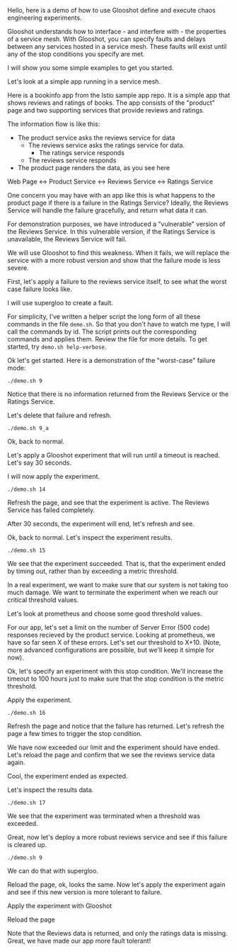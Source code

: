 
Hello, here is a demo of how to use Glooshot define and execute chaos engineering experiments.

Glooshot understands how to interface - and interfere with - the properties of a service mesh. With Glooshot, you can specify faults and delays between any services hosted in a service mesh. These faults will exist until any of the stop conditions you specify are met.

I will show you some simple examples to get you started.

Let's look at a simple app running in a service mesh.

Here is a bookinfo app from the Istio sample app repo. It is a simple app that shows reviews and ratings of books. The app consists of the "product" page and two supporting services that provide reviews and ratings.

The information flow is like this:
- The product service asks the reviews service for data
  - The reviews service asks the ratings service for data.
    - The ratings service responds
  - The reviews service responds
- The product page renders the data, as you see here

Web Page <-> Product Service <-> Reviews Service <-> Ratings Service

One concern you may have with an app like this is what happens to the product page if there is a failure in the Ratings Service? Ideally, the Reviews Service will handle the failure gracefully, and return what data it can.

For demonstration purposes, we have introduced a "vulnerable" version of the Reviews Service. In this vulnerable version, if the Ratings Service is unavailable, the Reviews Service will fail.

We will use Glooshot to find this weakness. When it fails, we will replace the service with a more robust version and show that the failure mode is less severe.

First, let's apply a failure to the reviews service itself, to see what the worst case failure looks like.

I will use supergloo to create a fault.

For simplicity, I've written a helper script the long form of all these commands in the file `demo.sh`. So that you don't have to watch me type, I will call the commands by id. The script prints out the corresponding commands and applies them. Review the file for more details. To get started, try `demo.sh help-verbose`.

Ok let's get started. Here is a demonstration of the "worst-case" failure mode:
```
./demo.sh 9
```

Notice that there is no information returned from the Reviews Service or the Ratings Service.

Let's delete that failure and refresh.
```
./demo.sh 9_a
```

Ok, back to normal.

Let's apply a Glooshot experiment that will run until a timeout is reached. Let's say 30 seconds.

I will now apply the experiment.
```
./demo.sh 14
```

Refresh the page, and see that the experiment is active. The Reviews Service has failed completely.

After 30 seconds, the experiment will end, let's refresh and see.

Ok, back to normal. Let's inspect the experiment results.
```
./demo.sh 15
```

We see that the experiment succeeded. That is, that the experiment ended by timing out, rather than by exceeding a metric threshold.

In a real experiment, we want to make sure that our system is not taking too much damage. We want to terminate the experiment when we reach our critical threshold values.

Let's look at prometheus and choose some good threshold values.

For our app, let's set a limit on the number of Server Error (500 code) responses recieved by the product service. Looking at prometheus, we have so far seen X of these errors. Let's set our threshold to X+10. (Note, more advanced configurations are possible, but we'll keep it simple for now).

Ok, let's specify an experiment with this stop condition. We'll increase the timeout to 100 hours just to make sure that the stop condition is the metric threshold.

Apply the experiment.
```
./demo.sh 16
```

Refresh the page and notice that the failure has returned.
Let's refresh the page a few times to trigger the stop condition.

We have now exceeded our limit and the experiment should have ended. Let's reload the page and confirm that we see the reviews service data again.

Cool, the experiment ended as expected.

Let's inspect the results data.
```
./demo.sh 17
```

We see that the experiment was terminated when a threshold was exceeded.

Great, now let's deploy a more robust reviews service and see if this failure is cleared up.
```
./demo.sh 9
```

We can do that with supergloo.

Reload the page, ok, looks the same. Now let's apply the experiment again and see if this new version is more tolerant to failure.

Apply the experiment with Glooshot

Reload the page

Note that the Reviews data is returned, and only the ratings data is missing. Great,  we have made our app more fault tolerant!
